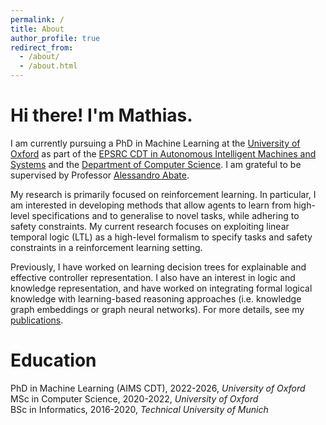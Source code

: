 ```yaml
---
permalink: /
title: About
author_profile: true
redirect_from: 
  - /about/
  - /about.html
---
```


# Hi there! I'm Mathias.

I am currently pursuing a PhD in Machine Learning at the [University of Oxford](https://www.ox.ac.uk/) as part of the [EPSRC CDT in Autonomous Intelligent Machines and Systems](https://aims.robots.ox.ac.uk/) and the [Department of Computer Science](https://www.cs.ox.ac.uk/). I am grateful to be supervised by Professor [Alessandro Abate](https://www.cs.ox.ac.uk/people/alessandro.abate/home.html).

My research is primarily focused on reinforcement learning. In particular, I am interested in developing methods that allow agents to learn from high-level specifications and to generalise to novel tasks, while adhering to safety constraints. My current research focuses on exploiting linear temporal logic (LTL) as a high-level formalism to specify tasks and safety constraints in a reinforcement learning setting.

Previously, I have worked on learning decision trees for explainable and effective controller representation. I also have an interest in logic and knowledge representation, and have worked on integrating formal logical knowledge with learning-based reasoning approaches (i.e. knowledge graph embeddings or graph neural networks). For more details, see my [publications](publications/).

Education
=====
<i class="fa fa-graduation-cap"></i> PhD in Machine Learning (AIMS CDT), 2022-2026, *University of Oxford*<br>
<i class="fa fa-graduation-cap"></i> MSc in Computer Science, 2020-2022, *University of Oxford*<br>
<i class="fa fa-graduation-cap"></i> BSc in Informatics, 2016-2020, *Technical University of Munich*
